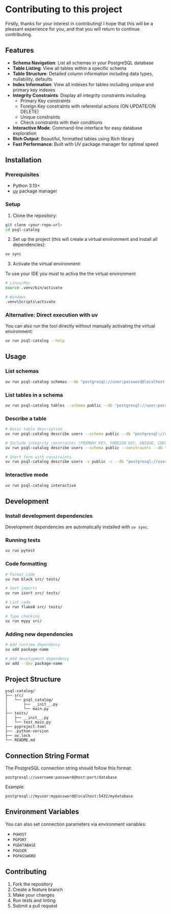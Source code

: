 # Contributing to this project

Firstly, thanks for your interest in contributing! I hope that this will be a
pleasant experience for you, and that you will return to continue
contributing.

## Features

- **Schema Navigation**: List all schemas in your PostgreSQL database
- **Table Listing**: View all tables within a specific schema
- **Table Structure**: Detailed column information including data types, nullability, defaults
- **Index Information**: View all indexes for tables including unique and primary key indexes
- **Integrity Constraints**: Display all integrity constraints including:
  - Primary Key constraints
  - Foreign Key constraints with referential actions (ON UPDATE/ON DELETE)
  - Unique constraints
  - Check constraints with their conditions
- **Interactive Mode**: Command-line interface for easy database exploration
- **Rich Output**: Beautiful, formatted tables using Rich library
- **Fast Performance**: Built with UV package manager for optimal speed

## Installation

### Prerequisites

- Python 3.13+
- [uv](https://docs.astral.sh/uv/getting-started/installation/) package manager

### Setup

1. Clone the repository:

```bash
git clone <your-repo-url>
cd psql-catalog
```

2. Set up the project (this will create a virtual environment and install all dependencies):

```bash
uv sync
```

3. Activate the virtual environment:

To use your IDE you must to activa the the virtual environment

```bash
# Linux/Mac
source .venv/bin/activate

# Windows
.venv\Scripts\activate
```

### Alternative: Direct execution with uv

You can also run the tool directly without manually activating the virtual environment:

```bash
uv run psql-catalog --help
```

## Usage

### List schemas

```bash
uv run psql-catalog schemas --db "postgresql://user:password@localhost:5432/database"
```

### List tables in a schema

```bash
uv run psql-catalog tables --schema public --db "postgresql://user:password@localhost:5432/database"
```

### Describe a table

```bash
# Basic table description
uv run psql-catalog describe users --schema public --db "postgresql://user:password@localhost:5432/database"

# Include integrity constraints (PRIMARY KEY, FOREIGN KEY, UNIQUE, CHECK)
uv run psql-catalog describe users --schema public --constraints --db "postgresql://user:password@localhost:5432/database"

# Short form with constraints
uv run psql-catalog describe users -s public -c --db "postgresql://user:password@localhost:5432/database"
```

### Interactive mode

```bash
uv run psql-catalog interactive
```

## Development

### Install development dependencies

Development dependencies are automatically installed with `uv sync`.

### Running tests

```bash
uv run pytest
```

### Code formatting

```bash
# Format code
uv run black src/ tests/

# Sort imports
uv run isort src/ tests/

# Lint code
uv run flake8 src/ tests/

# Type checking
uv run mypy src/
```

### Adding new dependencies

```bash
# Add runtime dependency
uv add package-name

# Add development dependency
uv add --dev package-name
```

## Project Structure

```
psql-catalog/
├── src/
│   └── psql_catalog/
│       ├── __init__.py
│       └── main.py
├── tests/
│   ├── __init__.py
│   └── test_main.py
├── pyproject.toml
├── .python-version
├── uv.lock
└── README.md
```

## Connection String Format

The PostgreSQL connection string should follow this format:

```
postgresql://username:password@host:port/database
```

Example:

```
postgresql://myuser:mypassword@localhost:5432/mydatabase
```

## Environment Variables

You can also set connection parameters via environment variables:

- `PGHOST`
- `PGPORT`
- `PGDATABASE`
- `PGUSER`
- `PGPASSWORD`

## Contributing

1. Fork the repository
2. Create a feature branch
3. Make your changes
4. Run tests and linting
5. Submit a pull request
